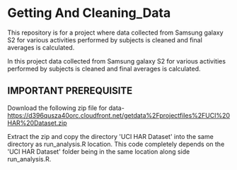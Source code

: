 # Getting And Cleaning_Data
This repository is for a project where data collected from Samsung galaxy S2 for various activities performed by subjects is cleaned and final averages is calculated.

In this project data collected from Samsung galaxy S2 for various activities performed 
by subjects is cleaned and final averages is calculated.

## IMPORTANT PREREQUISITE
Download the following zip file for data-
https://d396qusza40orc.cloudfront.net/getdata%2Fprojectfiles%2FUCI%20HAR%20Dataset.zip

Extract the zip and copy the directory 'UCI HAR Dataset' into the same directory as
run_analysis.R location.
This code completely depends on the 'UCI HAR Dataset' folder being in the same location
along side run_analysis.R.

